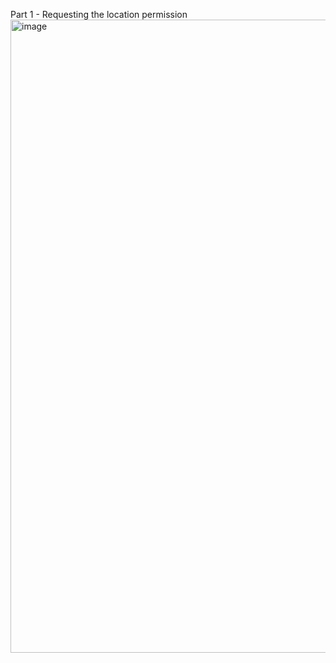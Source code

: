 Part 1 - Requesting the location permission
<img width="1919" height="1013" alt="image" src="https://github.com/user-attachments/assets/2b6929c3-7570-4466-a5ba-9b556b7e3a91" />


